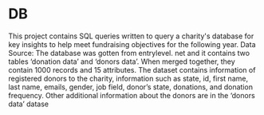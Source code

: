 # DB
This project contains SQL queries written to
 query a charity's database for key insights 
to help meet fundraising objectives for the
following year.
Data Source:
The database was gotten from entrylevel.
net and it contains two tables ‘donation data’
 and ‘donors data’.
 When merged together, they contain 1000 records 
and 15 attributes. The dataset contains information
of registered donors to the charity, information 
such as state, id, first name, last name, emails,
 gender, job field, donor’s state, donations, and
 donation frequency. Other additional information
 about the donors are in the ‘donors data’ datase
